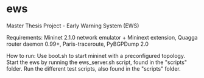 # ews
Master Thesis Project - Early Warning System (EWS)

Requirements:
Mininet 2.1.0 network emulator + Mininext extension, Quagga router daemon 0.99+, Paris-traceroute, PyBGPDump 2.0

How to run:
Use boot.sh to start mininet with a preconfigured topology. 
Start the ews by running the ews_server.sh script, found in the "scripts" folder. 
Run the different test scripts, also found in the "scripts" folder. 

